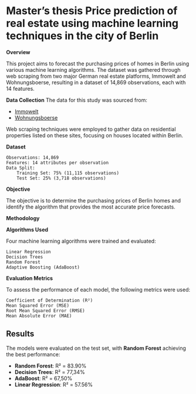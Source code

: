 # Master’s thesis Price prediction of real estate using machine learning techniques in the city of Berlin
**Overview**

This project aims to forecast the purchasing prices of homes in Berlin using various machine learning algorithms. The dataset was gathered through web scraping from two major German real estate platforms, Immowelt and Wohnungsboerse, resulting in a dataset of 14,869 observations, each with 14 features.

**Data Collection**
The data for this study was sourced from:

- [Immowelt](https://www.immowelt.de/)
- [Wohnungsboerse](https://www.wohnungsboerse.net/)

Web scraping techniques were employed to gather data on residential properties listed on these sites, focusing on houses located within Berlin.

**Dataset**

    Observations: 14,869
    Features: 14 attributes per observation
    Data Split:
        Training Set: 75% (11,115 observations)
        Test Set: 25% (3,718 observations)

**Objective**

The objective is to determine the purchasing prices of Berlin homes and identify the algorithm that provides the most accurate price forecasts.

**Methodology**

**Algorithms Used**

Four machine learning algorithms were trained and evaluated:

    Linear Regression
    Decision Trees
    Random Forest
    Adaptive Boosting (AdaBoost)

**Evaluation Metrics**

To assess the performance of each model, the following metrics were used:

    Coefficient of Determination (R²)
    Mean Squared Error (MSE)
    Root Mean Squared Error (RMSE)
    Mean Absolute Error (MAE)

## Results

The models were evaluated on the test set, with **Random Forest** achieving the best performance:

- **Random Forest**: R² = 83.90%
- **Decision Trees**: R² = 77,34%
- **AdaBoost**: R² = 67,50%
- **Linear Regression**: R² = 57.56% 

